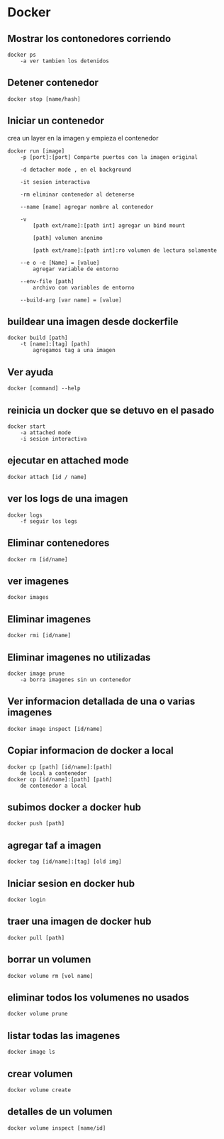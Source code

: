 # Docker 

## Mostrar los contonedores corriendo
    docker ps
        -a ver tambien los detenidos

## Detener contenedor
    docker stop [name/hash]

## Iniciar un contenedor
crea un layer en la imagen y empieza el contenedor
    
    docker run [image]
        -p [port]:[port] Comparte puertos con la imagen original

        -d detacher mode , en el background

        -it sesion interactiva

        -rm eliminar contenedor al detenerse

        --name [name] agregar nombre al contenedor

        -v 
            [path ext/name]:[path int] agregar un bind mount
            
            [path] volumen anonimo
            
            [path ext/name]:[path int]:ro volumen de lectura solamente
        
        --e o -e [Name] = [value]
            agregar variable de entorno
        
        --env-file [path]
            archivo con variables de entorno
        
        --build-arg [var name] = [value]


## buildear una imagen desde dockerfile
    docker build [path]
        -t [name]:[tag] [path]
            agregamos tag a una imagen

## Ver ayuda
    docker [command] --help

## reinicia un docker que se detuvo en el pasado
    docker start
        -a attached mode
        -i sesion interactiva
    

## ejecutar en attached mode 
    docker attach [id / name]

## ver los logs de una imagen
    docker logs
        -f seguir los logs

## Eliminar contenedores
    docker rm [id/name]

## ver imagenes
    docker images

## Eliminar imagenes
    docker rmi [id/name]

## Eliminar imagenes no utilizadas
    docker image prune
        -a borra imagenes sin un contenedor

## Ver informacion detallada de una o varias imagenes
    docker image inspect [id/name]

## Copiar informacion de docker a local
    docker cp [path] [id/name]:[path]
        de local a contenedor
    docker cp [id/name]:[path] [path]
        de contenedor a local

## subimos docker a docker hub
    docker push [path]

## agregar taf a imagen 
    docker tag [id/name]:[tag] [old img]

## Iniciar sesion en docker hub
    docker login

## traer una imagen de docker hub
    docker pull [path]

## borrar un volumen 
    docker volume rm [vol name]

## eliminar todos los volumenes no usados
    docker volume prune

## listar todas las imagenes
    docker image ls

## crear volumen
    docker volume create 

## detalles de un volumen
    docker volume inspect [name/id]
